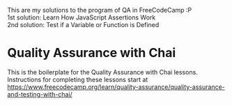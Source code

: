 This are my solutions to the program of QA in FreeCodeCamp :P   
1st solution: Learn How JavaScript Assertions Work  
2nd solution: Test if a Variable or Function is Defined


# Quality Assurance with Chai

This is the boilerplate for the Quality Assurance with Chai lessons. Instructions for completing these lessons start at https://www.freecodecamp.org/learn/quality-assurance/quality-assurance-and-testing-with-chai/
